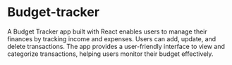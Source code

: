# Budget-tracker
A Budget Tracker app built with React enables users to manage their finances by tracking income and expenses. Users can add, update, and delete transactions. The app provides a user-friendly interface to view and categorize transactions, helping users monitor their budget effectively.
